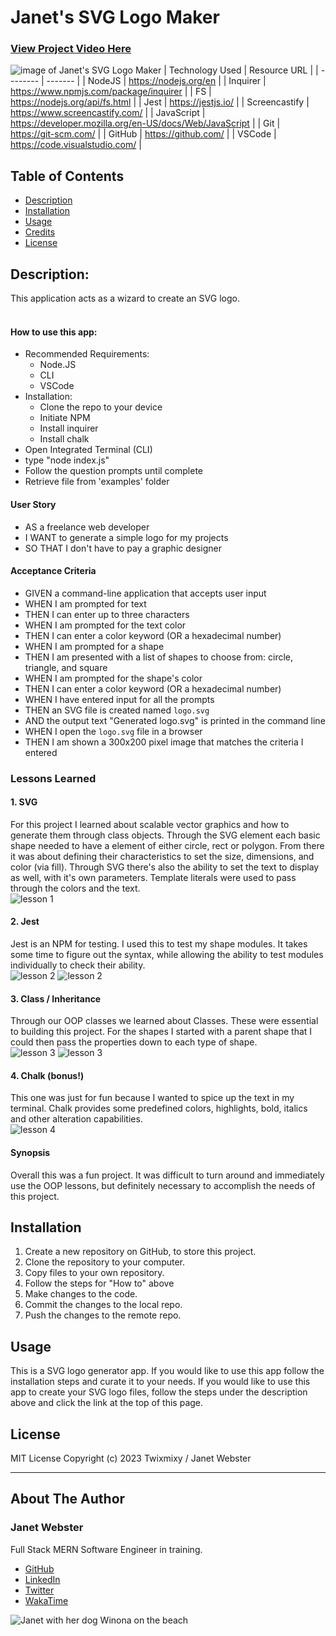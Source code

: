 # Janet's SVG Logo Maker

### [View Project Video Here](https://drive.google.com/file/d/1F6zg5ufYqPWxx0FiAr8zQV_URiC3A96D/view?usp=sharing "Janet's SVG Logo Maker")<br />
![image of Janet's SVG Logo Maker](assets/img/projectimage.png "image of Janet's SVG Logo Maker")
| Technology Used    | Resource URL |
| --------  | ------- |
| NodeJS      | https://nodejs.org/en |
| Inquirer      | https://www.npmjs.com/package/inquirer |
| FS      | https://nodejs.org/api/fs.html |
| Jest      | https://jestjs.io/ |
| Screencastify | https://www.screencastify.com/ |
| JavaScript | https://developer.mozilla.org/en-US/docs/Web/JavaScript |
| Git       | https://git-scm.com/ |
| GitHub     | https://github.com/ |
| VSCode    | https://code.visualstudio.com/ |


## Table of Contents

* [Description](#description)
* [Installation](#installation)
* [Usage](#usage)
* [Credits](#credits)
* [License](#license)

## Description:
This application acts as a wizard to create an SVG logo.<br />
<br />

#### How to use this app:

* Recommended Requirements: 
  * Node.JS
  * CLI
  * VSCode 
* Installation:
  * Clone the repo to your device 
  * Initiate NPM 
  * Install inquirer 
  * Install chalk
* Open Integrated Terminal (CLI) 
* type "node index.js" 
* Follow the question prompts until complete 
* Retrieve file from 'examples' folder

#### User Story
- AS a freelance web developer
- I WANT to generate a simple logo for my projects
- SO THAT I don't have to pay a graphic designer

#### Acceptance Criteria
- GIVEN a command-line application that accepts user input
- WHEN I am prompted for text
- THEN I can enter up to three characters
- WHEN I am prompted for the text color
- THEN I can enter a color keyword (OR a hexadecimal number)
- WHEN I am prompted for a shape
- THEN I am presented with a list of shapes to choose from: circle, triangle, and square
- WHEN I am prompted for the shape's color
- THEN I can enter a color keyword (OR a hexadecimal number)
- WHEN I have entered input for all the prompts
- THEN an SVG file is created named `logo.svg`
- AND the output text "Generated logo.svg" is printed in the command line
- WHEN I open the `logo.svg` file in a browser
- THEN I am shown a 300x200 pixel image that matches the criteria I entered


### Lessons Learned

#### 1. SVG
For this project I learned about scalable vector graphics and how to generate them through class objects. Through the SVG element each basic shape needed to have a element of either circle, rect or polygon. From there it was about defining their characteristics to set the size, dimensions, and color (via fill). Through SVG there's also the ability to set the text to display as well, with it's own parameters. Template literals were used to pass through the colors and the text.
<br />
![lesson 1](assets/img/lesson1.png)

#### 2. Jest
Jest is an NPM for testing. I used this to test my shape modules. It takes some time to figure out the syntax, while allowing the ability to test modules individually to check their ability. 
<br />
![lesson 2](assets/img/lesson2.png)
![lesson 2](assets/img/lesson2b.png)

#### 3. Class / Inheritance
Through our OOP classes we learned about Classes. These were essential to building this project. For the shapes I started with a parent shape that I could then pass the properties down to each type of shape.
<br />
![lesson 3](assets/img/lesson3.png)
![lesson 3](assets/img/lesson3b.png)

#### 4. Chalk (bonus!)
This one was just for fun because I wanted to spice up the text in my terminal. Chalk provides some predefined colors, highlights, bold, italics and other alteration capabilities.
<br />
![lesson 4](assets/img/lesson4.png)

#### Synopsis
Overall this was a fun project. It was difficult to turn around and immediately use the OOP lessons, but definitely necessary to accomplish the needs of this project. 

## Installation

1. Create a new repository on GitHub, to store this project.
2. Clone the repository to your computer.
3. Copy files to your own repository.
4. Follow the steps for "How to" above
5. Make changes to the code.
6. Commit the changes to the local repo.
7. Push the changes to the remote repo.

## Usage

This is a SVG logo generator app. If you would like to use this app follow the installation steps and curate it to your needs. If you would like to use this app to create your SVG logo files, follow the steps under the description above and click the link at the top of this page.

## License

MIT License
Copyright (c) 2023 Twixmixy / Janet Webster

<hr />

## About The Author
### Janet Webster
Full Stack MERN Software Engineer in training.

- [GitHub](https://github.com/TwixmixyJanet/)
- [LinkedIn](https://www.linkedin.com/in/twixmixy/)
- [Twitter](https://twitter.com/Twixmixy)
- [WakaTime](https://wakatime.com/@Twixmixy)

![Janet with her dog Winona on the beach](https://avatars.githubusercontent.com/u/117195025?v=4)